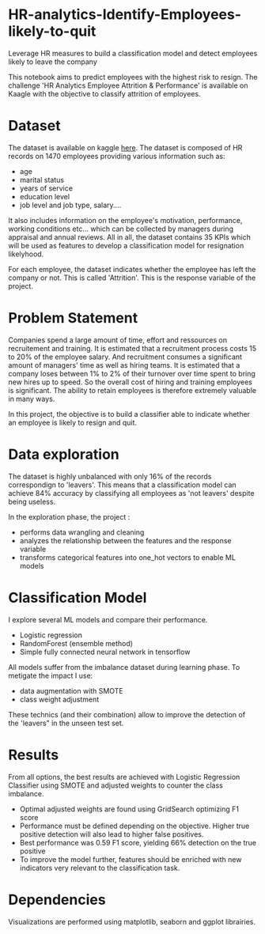 # HR-analytics-Identify-Employees-likely-to-quit
Leverage HR measures to build a classification model and detect employees likely to leave the company


This notebook aims to predict employees with the highest risk to resign. The challenge 'HR Analytics Employee Attrition & Performance' is available on Kaagle with the objective to classify attrition of employees.

# Dataset
The dataset is available on kaggle [here](https://www.kaggle.com/pavansubhasht/ibm-hr-analytics-attrition-dataset). The dataset is composed of HR records on 1470 employees providing various information such as:
- age
- marital status
- years of service
- education level
- job level and job type, salary....

It also includes information on the employee's motivation, performance, working conditions etc... which can be collected by managers during appraisal and annual reviews.
All in all, the dataset contains 35 KPIs which will be used as features to develop a classification model for resignation likelyhood.

For each employee, the dataset indicates whether the employee has left the company or not. This is called 'Attrition'. This is the response variable of the project.

# Problem Statement
Companies spend a large amount of time, effort and ressources on recruitement and training. It is estimated that a recruitment process costs 15 to 20% of the employee salary. And recruitment consumes a significant amount of managers' time as well as hiring teams. It is estimated that a company loses between 1% to 2% of their turnover over time spent to bring new hires up to speed. So the overall cost of hiring and training employees is significant. The ability to retain employees is therefore extremely valuable in many ways.

In this project, the objective is to build a classifier able to indicate whether an employee is likely to resign and quit.

# Data exploration
The dataset is highly unbalanced with only 16% of the records correspondign to 'leavers'. This means that a classification model can achieve 84% accuracy by classifying all employees as 'not leavers' despite being useless.

In the exploration phase, the project :
- performs data wrangling and cleaning
- analyzes the relationship between the features and the response variable
- transforms categorical features into one_hot vectors to enable ML models

# Classification Model
I explore several ML models and compare their performance.
- Logistic regression
- RandomForest (ensemble method)
- Simple fully connected neural network in tensorflow

All models suffer from the imbalance dataset during learning phase.
To metigate the impact I use:
- data augmentation with SMOTE
- class weight adjustment

These technics (and their combination) allow to improve the detection of the 'leavers" in the unseen test set.

# Results
From all options, the best results are achieved with Logistic Regression Classifier using SMOTE and adjusted weights to counter the class imbalance.
- Optimal adjusted weights are found using GridSearch optimizing F1 score
- Performance must be defined depending on the objective. Higher true positive detection will also lead to higher false positives.
- Best performance was 0.59 F1 score, yielding 66% detection on the true positive
- To improve the model further, features should be enriched with new indicators very relevant to the classification task.

# Dependencies
Visualizations are performed using matplotlib, seaborn and ggplot librairies.

